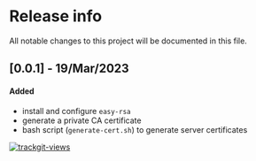 # Release info

All notable changes to this project will be documented in this file.

## [0.0.1] - 19/Mar/2023
#### Added
* install and configure `easy-rsa`
* generate a private CA certificate
* bash script (`generate-cert.sh`) to generate server certificates

<a href="https://trackgit.com">
  <img src="https://us-central1-trackgit-analytics.cloudfunctions.net/token/ping/lcfhkdub7k2lpj33n2cl" alt="trackgit-views" />
</a>
